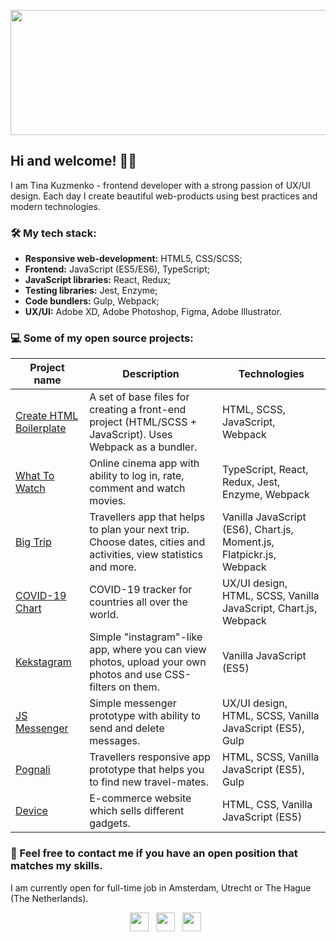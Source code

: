 <p align="center">
    <img src="https://raw.githubusercontent.com/tinakuzmenko/tinakuzmenko/master/custom%20%E2%80%93%201.svg" width="854" height="200" />
</p>

## **Hi and welcome! 🙋‍♀**

I am Tina Kuzmenko - frontend developer with a strong passion of UX/UI design. Each day I create beautiful web-products using best practices and modern technologies. 

### 🛠 My tech stack:

- **Responsive web-development:** HTML5, CSS/SCSS;
- **Frontend:** JavaScript (ES5/ES6), TypeScript;
- **JavaScript libraries:** React, Redux;
- **Testing libraries:** Jest, Enzyme;
- **Code bundlers:** Gulp, Webpack;
- **UX/UI:** Adobe XD, Adobe Photoshop, Figma, Adobe Illustrator.

### 💻 Some of my open source projects:

| Project name        | Description          | Technologies  |
| ------------- | ------------- | ----- |
| [Create HTML Boilerplate](https://github.com/webtime-studio/create-html-boilerplate) | A set of base files for creating a front-end project (HTML/SCSS + JavaScript). Uses Webpack as a bundler. | HTML, SCSS, JavaScript, Webpack |
| [What To Watch](https://github.com/tinakuzmenko/608749-what-to-watch-4) | Online cinema app with ability to log in, rate, comment and watch movies. | TypeScript, React, Redux, Jest, Enzyme, Webpack |
| [Big Trip](https://github.com/tinakuzmenko/htmlacademy-big-trip) | Travellers app that helps to plan your next trip. Choose dates, cities and activities, view statistics and more. | Vanilla JavaScript (ES6), Chart.js, Moment.js, Flatpickr.js, Webpack |
| [COVID-19 Chart](https://github.com/tinakuzmenko/covid-19-chart) | COVID-19 tracker for countries all over the world. | UX/UI design, HTML, SCSS, Vanilla JavaScript, Chart.js, Webpack |
| [Kekstagram](https://github.com/tinakuzmenko/htmlacademy-kekstagram) | Simple "instagram"-like app, where you can view photos, upload your own photos and use CSS-filters on them. | Vanilla JavaScript (ES5) |
| [JS Messenger](https://github.com/tinakuzmenko/js-messenger) | Simple messenger prototype with ability to send and delete messages. | UX/UI design, HTML, SCSS, Vanilla JavaScript (ES5), Gulp |
| [Pognali](https://github.com/tinakuzmenko/htmlacademy-pognali) | Travellers responsive app prototype that helps you to find new travel-mates. | HTML, SCSS, Vanilla JavaScript (ES5), Gulp |
| [Device](https://github.com/tinakuzmenko/htmlacademy-device) | E-commerce website which sells different gadgets. | HTML, CSS, Vanilla JavaScript (ES5) |

### 💌 Feel free to contact me if you have an open position that matches my skills. 

I am currently open for full-time job in Amsterdam, Utrecht or The Hague (The Netherlands).

<p align="center">
<a href="mailto:tina.kuzmenko@outlook.com"><img height="30" src="https://raw.githubusercontent.com/tinakuzmenko/tinakuzmenko/master/003-email.svg"></a>&nbsp;&nbsp;
<a href="https://www.linkedin.com/in/kristina-kuzmenko-7a80b760/"><img height="30" src="https://raw.githubusercontent.com/tinakuzmenko/tinakuzmenko/master/001-linkedin.svg"></a>&nbsp;&nbsp;
<a href="https://www.instagram.com/tina_kuzmenko/"><img height="30" src="https://raw.githubusercontent.com/tinakuzmenko/tinakuzmenko/master/002-instagram.svg"></a>&nbsp;&nbsp;
</p>
